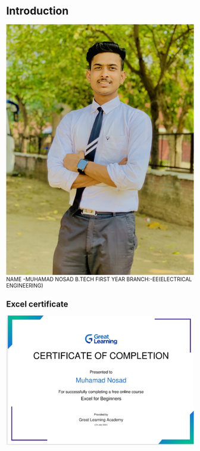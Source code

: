 # Introduction
![](MUHAMAD.jpg.JPG)
NAME -MUHAMAD NOSAD 
B.TECH FIRST YEAR 
BRANCH:-EE(ELECTRICAL ENGINEERING)

## Excel certificate 
![](Certificate.jpg.jpg)
